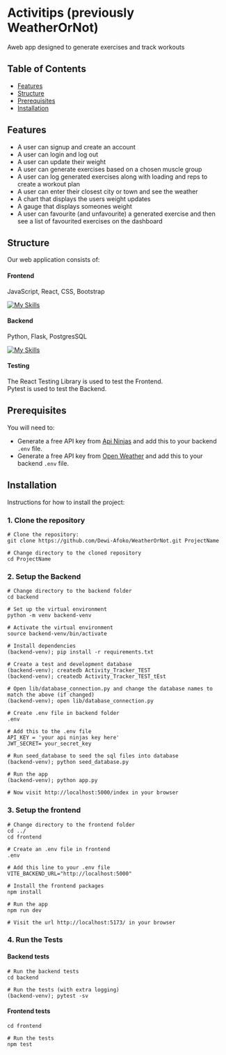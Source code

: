 
# Activitips (previously WeatherOrNot)

Aweb app designed to generate exercises and track workouts

## Table of Contents

- [Features](#features)
- [Structure](#structure)
- [Prerequisites](#prerequisites)
- [Installation](#installation)

## Features
- A user can signup and create an account
- A user can login and log out 
- A user can update their weight
- A user can generate exercises based on a chosen muscle group
- A user can log generated exercises along with loading and reps to create a workout plan
- A user can enter their closest city or town and see the weather
- A chart that displays the users weight updates
- A gauge that displays someones weight
- A user can favourite (and unfavourite) a generated exercise and then see a list of favourited exercises on the dashboard

## Structure
Our web application consists of:

#### Frontend
JavaScript, React, CSS, Bootstrap  
  
[![My Skills](https://skillicons.dev/icons?i=js,react,css,bootstrap)](https://skillicons.dev)

#### Backend
Python, Flask, PostgresSQL  
  
[![My Skills](https://skillicons.dev/icons?i=python,flask,postgres)](https://skillicons.dev)

#### Testing

The React Testing Library is used to test the Frontend.  
Pytest is used to test the Backend.

## Prerequisites

You will need to: 
- Generate a free API key from [Api Ninjas](https://api-ninjas.com) and add this to your backend `.env` file.
- Generate a free API key from [Open Weather](https://openweathermap.org/api) and add this to your backend `.env` file.

## Installation

Instructions for how to install the project:

### 1. Clone the repository
```
# Clone the repository:
git clone https://github.com/Dewi-Afoko/WeatherOrNot.git ProjectName

# Change directory to the cloned repository
cd ProjectName
```

### 2. Setup the Backend
```
# Change directory to the backend folder
cd backend

# Set up the virtual environment
python -m venv backend-venv

# Activate the virtual environment
source backend-venv/bin/activate

# Install dependencies
(backend-venv); pip install -r requirements.txt

# Create a test and development database
(backend-venv); createdb Activity_Tracker_TEST
(backend-venv); createdb Activity_Tracker_TEST_tEst

# Open lib/database_connection.py and change the database names to match the above (if changed)
(backend-venv); open lib/database_connection.py

# Create .env file in backend folder
.env

# Add this to the .env file 
API_KEY = 'your api ninjas key here'
JWT_SECRET= your_secret_key

# Run seed_database to seed the sql files into database 
(backend-venv); python seed_database.py

# Run the app
(backend-venv); python app.py

# Now visit http://localhost:5000/index in your browser
```

### 3. Setup the frontend

```
# Change directory to the frontend folder
cd ../
cd frontend

# Create an .env file in frontend
.env

# Add this line to your .env file
VITE_BACKEND_URL="http://localhost:5000"

# Install the frontend packages
npm install 

# Run the app
npm run dev

# Visit the url http://localhost:5173/ in your browser
```

### 4. Run the Tests
  
#### Backend tests
```
# Run the backend tests
cd backend

# Run the tests (with extra logging)
(backend-venv); pytest -sv
```
  
#### Frontend tests
```
cd frontend

# Run the tests
npm test
```
